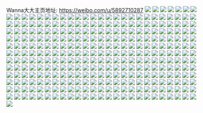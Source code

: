 Wanna大大主页地址: https://weibo.com/u/5892710287 
![](https://wx4.sinaimg.cn/mw2000/006qNd8jly1h8zpxwrls0j31gg1xyqv5.jpg) 
![](https://wx4.sinaimg.cn/mw2000/006qNd8jly1h8zpxva4y8j32c0340u0y.jpg) 
![](https://wx4.sinaimg.cn/mw2000/006qNd8jly1h8zpxtcmmqj30zo1bkqv5.jpg) 
![](https://wx4.sinaimg.cn/mw2000/006qNd8jly1h8zpxylx98j32182pn1kz.jpg) 
![](https://wx4.sinaimg.cn/mw2000/006qNd8jly1h8wp1pun00j32c03401kz.jpg) 
![](https://wx4.sinaimg.cn/mw2000/006qNd8jly1h8s0xemjb5j32c0340e84.jpg) 
![](https://wx4.sinaimg.cn/mw2000/006qNd8jly1h8s0x47h7bj333z33zb2a.jpg) 
![](https://wx4.sinaimg.cn/mw2000/006qNd8jly1h8ro62zjf2j30k00zkgre.jpg) 
![](https://wx4.sinaimg.cn/mw2000/006qNd8jly1h8k09pemhfj32c02c17wk.jpg) 
![](https://wx4.sinaimg.cn/mw2000/006qNd8jly1h8k0b7bqfuj32c02c0kjm.jpg) 
![](https://wx4.sinaimg.cn/mw2000/006qNd8jly1h8k0ccp0pvj30u00u0wnk.jpg) 
![](https://wx4.sinaimg.cn/mw2000/006qNd8jly1h8jzmt9qzsj32by31gqv9.jpg) 
![](https://wx4.sinaimg.cn/mw2000/006qNd8jly1h8jzmxlomkj32by340x6p.jpg) 
![](https://wx4.sinaimg.cn/mw2000/006qNd8jly1h8jzmqhbyxj32c0340kjn.jpg) 
![](https://wx4.sinaimg.cn/mw2000/006qNd8jly1h8jzrw827fj32ax2axhdv.jpg) 
![](https://wx4.sinaimg.cn/mw2000/006qNd8jly1h8jzml50j4j333z33zx6r.jpg) 
![](https://wx4.sinaimg.cn/mw2000/006qNd8jly1h8jzmurwofj333z2bzhdv.jpg) 
![](https://wx4.sinaimg.cn/mw2000/006qNd8jly1h8cronz9muj32i827qhdv.jpg) 
![](https://wx4.sinaimg.cn/mw2000/006qNd8jly1h8cropm8lpj32yd2yeu0y.jpg) 
![](https://wx4.sinaimg.cn/mw2000/006qNd8jly1h8crow7cbtj32al2alu0y.jpg) 
![](https://wx4.sinaimg.cn/mw2000/006qNd8jly1h8crou4opgj32c027cb2a.jpg) 
![](https://wx4.sinaimg.cn/mw2000/006qNd8jly1h8crpb07tvj32vy2orhdt.jpg) 
![](https://wx4.sinaimg.cn/mw2000/006qNd8jly1h8crp0srfvj32c01pjqv6.jpg) 
![](https://wx4.sinaimg.cn/mw2000/006qNd8jly1h8cros56zfj32az2azx6q.jpg) 
![](https://wx4.sinaimg.cn/mw2000/006qNd8jly1h8croy8isdj333z2bzx6r.jpg) 
![](https://wx4.sinaimg.cn/mw2000/006qNd8jly1h8crp2kp3bj329b29bb2a.jpg) 
![](https://wx4.sinaimg.cn/mw2000/006qNd8jly1h8a89lmy5lj32c026px6q.jpg) 
![](https://wx4.sinaimg.cn/mw2000/006qNd8jly1h8a89kq96aj33402c0b2d.jpg) 
![](https://wx4.sinaimg.cn/mw2000/006qNd8jly1h8a89jhdp0j32ap20ex6p.jpg) 
![](https://wx4.sinaimg.cn/mw2000/006qNd8jly1h898u2m3rmj31nw19re81.jpg) 
![](https://wx4.sinaimg.cn/mw2000/006qNd8jly1h898tuffcij329x29xb2a.jpg) 
![](https://wx4.sinaimg.cn/mw2000/006qNd8jly1h898tv1oaej30zk0xk7mk.jpg) 
![](https://wx4.sinaimg.cn/mw2000/006qNd8jly1h89c4131erj30ye12wwyw.jpg) 
![](https://wx4.sinaimg.cn/mw2000/006qNd8jly1h89c42rqpkj31xu1xue81.jpg) 
![](https://wx4.sinaimg.cn/mw2000/006qNd8jly1h89c4074lhj32c02c0x6q.jpg) 
![](https://wx4.sinaimg.cn/mw2000/006qNd8jly1h898tyar7bj32c02c0npe.jpg) 
![](https://wx4.sinaimg.cn/mw2000/006qNd8jly1h898tx433vj32bb2bcb2b.jpg) 
![](https://wx4.sinaimg.cn/mw2000/006qNd8jly1h898ttarhfj32b12b14qq.jpg) 
![](https://wx4.sinaimg.cn/mw2000/006qNd8jly1h82p7oycpyj32c0340u0y.jpg) 
![](https://wx4.sinaimg.cn/mw2000/006qNd8jly1h82qu8ezyvj33402c0hdw.jpg) 
![](https://wx4.sinaimg.cn/mw2000/006qNd8jly1h82p7trrzoj32c033y1kz.jpg) 
![](https://wx4.sinaimg.cn/mw2000/006qNd8jly1h82p849i4cj32c0340kjm.jpg) 
![](https://wx4.sinaimg.cn/mw2000/006qNd8jly1h82p9tmq92j33402c0u0x.jpg) 
![](https://wx4.sinaimg.cn/mw2000/006qNd8jly1h82pcp17lcj32c0340kjn.jpg) 
![](https://wx4.sinaimg.cn/mw2000/006qNd8jly1h82qw8pjv8j32c02c0e83.jpg) 
![](https://wx4.sinaimg.cn/mw2000/006qNd8jly1h82p7jse3rj32c035i4qt.jpg) 
![](https://wx4.sinaimg.cn/mw2000/006qNd8jly1h82qyyrlrtj334022oqva.jpg) 
![](https://wx4.sinaimg.cn/mw2000/006qNd8jly1h80ygq5hd7j334022okjm.jpg) 
![](https://wx4.sinaimg.cn/mw2000/006qNd8jly1h80ygnm7otj32bc2bce82.jpg) 
![](https://wx4.sinaimg.cn/mw2000/006qNd8jly1h80ygovld3j333z2bzkjm.jpg) 
![](https://wx4.sinaimg.cn/mw2000/006qNd8jly1h80ykf9vwnj333z2bzhdv.jpg) 
![](https://wx4.sinaimg.cn/mw2000/006qNd8jly1h80ykgq4vkj32bk2bkhdu.jpg) 
![](https://wx4.sinaimg.cn/mw2000/006qNd8jly1h80yltrymjj32c027nx6p.jpg) 
![](https://wx4.sinaimg.cn/mw2000/006qNd8jly1h7wyroh94sj32by2bo7wi.jpg) 
![](https://wx4.sinaimg.cn/mw2000/006qNd8jly1h7wyrn9c58j32c03401ky.jpg) 
![](https://wx4.sinaimg.cn/mw2000/006qNd8jly1h7wyrm4qzvj333y2byu0y.jpg) 
![](https://wx4.sinaimg.cn/mw2000/006qNd8jly1h7ul5t2g3aj33402c0e81.jpg) 
![](https://wx4.sinaimg.cn/mw2000/006qNd8jly1h7ul5ofud7j33402c0x6s.jpg) 
![](https://wx4.sinaimg.cn/mw2000/006qNd8jly1h7ul734jjnj33402c0qv7.jpg) 
![](https://wx4.sinaimg.cn/mw2000/006qNd8jly1h7ul58xfutj32802you0z.jpg) 
![](https://wx4.sinaimg.cn/mw2000/006qNd8jly1h7ul516y2ej329x29xqv6.jpg) 
![](https://wx4.sinaimg.cn/mw2000/006qNd8jly1h7ul5fc6xpj32av20i1kz.jpg) 
![](https://wx4.sinaimg.cn/mw2000/006qNd8jly1h7ul4xcolvj33402c07wj.jpg) 
![](https://wx4.sinaimg.cn/mw2000/006qNd8jly1h7ul5iy5ruj33402c0hdv.jpg) 
![](https://wx4.sinaimg.cn/mw2000/006qNd8jly1h7ul5gydjqj33402c0kjm.jpg) 
![](https://wx4.sinaimg.cn/mw2000/006qNd8jly1h7th84p01ij3340340e86.jpg) 
![](https://wx4.sinaimg.cn/mw2000/006qNd8jly1h7th8hzewaj333z2bz7wi.jpg) 
![](https://wx4.sinaimg.cn/mw2000/006qNd8jly1h7th8gibttj32c02c0x6q.jpg) 
![](https://wx4.sinaimg.cn/mw2000/006qNd8jly1h7th8jm4k6j32c02c0qv5.jpg) 
![](https://wx4.sinaimg.cn/mw2000/006qNd8jly1h7th8lfbv8j33402c0e83.jpg) 
![](https://wx4.sinaimg.cn/mw2000/006qNd8jly1h7th8f44i0j333z33zqv7.jpg) 
![](https://wx4.sinaimg.cn/mw2000/006qNd8jly1h7th86i9ngj33402c0u0z.jpg) 
![](https://wx4.sinaimg.cn/mw2000/006qNd8jly1h7th8cygk3j324836ckjp.jpg) 
![](https://wx4.sinaimg.cn/mw2000/006qNd8jly1h7qq285xlwj327g1vvkjl.jpg) 
![](https://wx4.sinaimg.cn/mw2000/006qNd8jly1h7qq2c4gugj32802yo1l1.jpg) 
![](https://wx4.sinaimg.cn/mw2000/006qNd8jly1h7gfrlq9u0j329k29ku0x.jpg) 
![](https://wx4.sinaimg.cn/mw2000/006qNd8jly1h7g5d9e6lhj32c0299npd.jpg) 
![](https://wx4.sinaimg.cn/mw2000/006qNd8jly1h7g5deihhej315o1qu7wh.jpg) 
![](https://wx4.sinaimg.cn/mw2000/006qNd8jly1h7g5db47haj32c03407wi.jpg) 
![](https://wx4.sinaimg.cn/mw2000/006qNd8jly1h7g5dhmk2bj33402c07wh.jpg) 
![](https://wx4.sinaimg.cn/mw2000/006qNd8jly1h7g5dgs1uvj32802you0y.jpg) 
![](https://wx4.sinaimg.cn/mw2000/006qNd8jly1h7g5mx31haj33402c0u0y.jpg) 
![](https://wx4.sinaimg.cn/mw2000/006qNd8jly1h7fd7gx8awj33402c0b2c.jpg) 
![](https://wx4.sinaimg.cn/mw2000/006qNd8jly1h7fdfehzqdj32ba2ba4qq.jpg) 
![](https://wx4.sinaimg.cn/mw2000/006qNd8jly1h7fiq1hxauj329t29t1ky.jpg) 
![](https://wx4.sinaimg.cn/mw2000/006qNd8jly1h7fd7iupwtj33402c04qs.jpg) 
![](https://wx4.sinaimg.cn/mw2000/006qNd8jly1h7fd7qlyj5j32a32a37wi.jpg) 
![](https://wx4.sinaimg.cn/mw2000/006qNd8jly1h7fdany15ej336c36c1kx.jpg) 
![](https://wx4.sinaimg.cn/mw2000/006qNd8jly1h7fd9yf4ktj336c36chdt.jpg) 
![](https://wx4.sinaimg.cn/mw2000/006qNd8jly1h7fdhzit3zj324836cqv6.jpg) 
![](https://wx4.sinaimg.cn/mw2000/006qNd8jly1h7fiou3tcoj33402c0x6s.jpg) 
![](https://wx4.sinaimg.cn/mw2000/006qNd8jly1h7bu3b86yrj3341341x6q.jpg) 
![](https://wx4.sinaimg.cn/mw2000/006qNd8jly1h77bkqs9dmj31400u07wh.jpg) 
![](https://wx4.sinaimg.cn/mw2000/006qNd8jly1h77adz1wjpj32c0340u0z.jpg) 
![](https://wx4.sinaimg.cn/mw2000/006qNd8jly1h77bjp8am4j32ax2ax4qs.jpg) 
![](https://wx4.sinaimg.cn/mw2000/006qNd8jly1h77bjm86poj33402c0kjn.jpg) 
![](https://wx4.sinaimg.cn/mw2000/006qNd8jly1h77bjjj1gcj33402c0b2b.jpg) 
![](https://wx4.sinaimg.cn/mw2000/006qNd8jly1h77bdkxl1oj329s29snpe.jpg) 
![](https://wx4.sinaimg.cn/mw2000/006qNd8jly1h77bdhxry4j33402c0u10.jpg) 
![](https://wx4.sinaimg.cn/mw2000/006qNd8jly1h77blufwsnj33402c0x6r.jpg) 
![](https://wx4.sinaimg.cn/mw2000/006qNd8jly1h77bmej7boj333z2bzqv7.jpg) 
![](https://wx4.sinaimg.cn/mw2000/006qNd8jly1h73pnus84ej32c02c1npe.jpg) 
![](https://wx4.sinaimg.cn/mw2000/006qNd8jly1h70jbmu7wej33402c0b2b.jpg) 
![](https://wx4.sinaimg.cn/mw2000/006qNd8jly1h70jbpmv3pj33402c0u0z.jpg) 
![](https://wx4.sinaimg.cn/mw2000/006qNd8jgy3h70ftd9xz0j316o1kw1kx.jpg) 
![](https://wx4.sinaimg.cn/mw2000/006qNd8jgy3h70ftd6lswj316o1kwtz7.jpg) 
![](https://wx4.sinaimg.cn/mw2000/006qNd8jly1h6yq52k3wnj30zq25a49r.jpg) 
![](https://wx4.sinaimg.cn/mw2000/006qNd8jly1h6ujewl2quj32802yoqg4.jpg) 
![](https://wx4.sinaimg.cn/mw2000/006qNd8jly1h6rs1vqfvwj32bz23jhdu.jpg) 
![](https://wx4.sinaimg.cn/mw2000/006qNd8jly1h6rs1znprzj32al2al4qq.jpg) 
![](https://wx4.sinaimg.cn/mw2000/006qNd8jly1h6s901gb31j33402c0kjm.jpg) 
![](https://wx4.sinaimg.cn/mw2000/006qNd8jly1h6rs1sgf03j33402c0e82.jpg) 
![](https://wx4.sinaimg.cn/mw2000/006qNd8jly1h6rs1twwqoj33402c07wj.jpg) 
![](https://wx4.sinaimg.cn/mw2000/006qNd8jly1h6rs23nj4cj33402c0u0x.jpg) 
![](https://wx4.sinaimg.cn/mw2000/006qNd8jly1h6rs22i8hej327m27mb2a.jpg) 
![](https://wx4.sinaimg.cn/mw2000/006qNd8jly1h6rs216dngj32bz2bz4qq.jpg) 
![](https://wx4.sinaimg.cn/mw2000/006qNd8jly1h6s903b5jkj30xe0u4tnq.jpg) 
![](https://wx4.sinaimg.cn/mw2000/006qNd8jly1h6kzq8a5tzj30zo2567mz.jpg) 
![](https://wx4.sinaimg.cn/mw2000/006qNd8jly1h631cpkwvqj32az2azkjn.jpg) 
![](https://wx4.sinaimg.cn/mw2000/006qNd8jly1h631ghfq24j31jz1jz7wh.jpg) 
![](https://wx4.sinaimg.cn/mw2000/006qNd8jly1h631d08u1bj32kj2bzkjm.jpg) 
![](https://wx4.sinaimg.cn/mw2000/006qNd8jly1h631cw9n9cj32ay2ayu0x.jpg) 
![](https://wx4.sinaimg.cn/mw2000/006qNd8jly1h631la8ou9j33402c0e82.jpg) 
![](https://wx4.sinaimg.cn/mw2000/006qNd8jly1h631d5c0l8j32az2azqv5.jpg) 
![](https://wx4.sinaimg.cn/mw2000/006qNd8jly1h631d8c67uj32ay2ay7wi.jpg) 
![](https://wx4.sinaimg.cn/mw2000/006qNd8jly1h631da0u6dj32az2az7wi.jpg) 
![](https://wx4.sinaimg.cn/mw2000/006qNd8jly1h631dj1hgaj333z2bzu10.jpg) 
![](https://wx4.sinaimg.cn/mw2000/006qNd8jly1h5j3nv56zmj30u014044d.jpg) 
![](https://wx4.sinaimg.cn/mw2000/006qNd8jly1h4yktxoyupj30u00u0grh.jpg) 
![](https://wx4.sinaimg.cn/mw2000/006qNd8jly1h4yl2pktssj31400u0wit.jpg) 
![](https://wx4.sinaimg.cn/mw2000/006qNd8jly1h4yl2pxrxuj30vs0u0wo4.jpg) 
![](https://wx4.sinaimg.cn/mw2000/006qNd8jly1h4ldzhii7aj33402c0kjm.jpg) 
![](https://wx4.sinaimg.cn/mw2000/006qNd8jly1h4fkjwl0vnj33402c01kz.jpg) 
![](https://wx4.sinaimg.cn/mw2000/006qNd8jly1h1z1nvcblnj32802yohdv.jpg) 
![](https://wx4.sinaimg.cn/mw2000/006qNd8jly1h1z129quylj32yo280x6q.jpg) 
![](https://wx4.sinaimg.cn/mw2000/006qNd8jly1h1z1oib432j30vn15uwiy.jpg) 
![](https://wx4.sinaimg.cn/mw2000/006qNd8jly1h1ab4ns0rnj32802yox6q.jpg) 
![](https://wx4.sinaimg.cn/mw2000/006qNd8jly1h1ab4mg44ij32c03401ky.jpg) 
![](https://wx4.sinaimg.cn/mw2000/006qNd8jly1h1ab4ov1tdj32c02c1npd.jpg) 
![](https://wx4.sinaimg.cn/mw2000/006qNd8jly1h0sdsdhmntj30zd0hggqg.jpg) 
![](https://wx4.sinaimg.cn/mw2000/006qNd8jly1h01os4b01ij32802yo1kz.jpg) 
![](https://wx4.sinaimg.cn/mw2000/006qNd8jly1h01os7b6apj32802yo4qr.jpg) 
![](https://wx4.sinaimg.cn/mw2000/006qNd8jly1gzheow9uhgj32c03404qr.jpg) 
![](https://wx4.sinaimg.cn/mw2000/006qNd8jly1gz5a3ykpodj32c0340hdu.jpg) 
![](https://wx4.sinaimg.cn/mw2000/006qNd8jly1gz5a41p1gzj32c03404qt.jpg) 
![](https://wx4.sinaimg.cn/mw2000/006qNd8jly1gz5a3wyoghj32c0340u10.jpg) 
![](https://wx4.sinaimg.cn/mw2000/006qNd8jly1gz5a42zolaj32yo280u0y.jpg) 
![](https://wx4.sinaimg.cn/mw2000/006qNd8jly1gz5a45iydyj32802yohdu.jpg) 
![](https://wx4.sinaimg.cn/mw2000/006qNd8jly1gz5a44dawlj32yo280u0y.jpg) 
![](https://wx4.sinaimg.cn/mw2000/006qNd8jly3gyy9mbh663j316o1kwavn.jpg) 
![](https://wx4.sinaimg.cn/mw2000/006qNd8jly3gyy9maq70bj316o1kw1hq.jpg) 
![](https://wx4.sinaimg.cn/mw2000/006qNd8jly3gyy9mbi7jmj316o1kw7uw.jpg) 
![](https://wx4.sinaimg.cn/mw2000/006qNd8jly3gyy9mbzuauj316o1kwhb0.jpg) 
![](https://wx4.sinaimg.cn/mw2000/006qNd8jly3gyy9mch3pvj316o1kwqqd.jpg) 
![](https://wx4.sinaimg.cn/mw2000/006qNd8jly3gyy9mchh6oj316o1kw7rr.jpg) 
![](https://wx4.sinaimg.cn/mw2000/006qNd8jly3gyy9mcu5lcj316o1kw1he.jpg) 
![](https://wx4.sinaimg.cn/mw2000/006qNd8jly3gyy9md8vp0j316o1kw1by.jpg) 
![](https://wx4.sinaimg.cn/mw2000/006qNd8jly3gyy9mdj1nqj316o1kwnhd.jpg) 
![](https://wx4.sinaimg.cn/mw2000/006qNd8jly3gyuwhqpk4vj316o1kw1kx.jpg) 
![](https://wx4.sinaimg.cn/mw2000/006qNd8jly3gyuwhqtw36j316o1kw4qp.jpg) 
![](https://wx4.sinaimg.cn/mw2000/006qNd8jly3gyuwhqspu7j316o1kwx6e.jpg) 
![](https://wx4.sinaimg.cn/mw2000/006qNd8jly3gyuwhs9wpcj316o1kw1kx.jpg) 
![](https://wx4.sinaimg.cn/mw2000/006qNd8jly3gyuwhsb5jrj316o1kw4p9.jpg) 
![](https://wx4.sinaimg.cn/mw2000/006qNd8jly3gyuwhsdrfdj316o1kw1kx.jpg) 
![](https://wx4.sinaimg.cn/mw2000/006qNd8jly1gymjxy6pqqj31su1suqv5.jpg) 
![](https://wx4.sinaimg.cn/mw2000/006qNd8jly1gyepcto4t8j3220220b2a.jpg) 
![](https://wx4.sinaimg.cn/mw2000/006qNd8jly1gw5l42xobzj32802yokjm.jpg) 
![](https://wx4.sinaimg.cn/mw2000/006qNd8jly1gw5l3y8dzsj32802yohdu.jpg) 
![](https://wx4.sinaimg.cn/mw2000/006qNd8jly1gvhkr49y8bj31400u010d.jpg) 
![](https://wx4.sinaimg.cn/mw2000/006qNd8jly1gu4wyjrtdxj32c02c0x6q.jpg) 
![](https://wx4.sinaimg.cn/mw2000/006qNd8jly1gu4wyih759j32c0340u0z.jpg) 
![](https://wx4.sinaimg.cn/mw2000/006qNd8jly1gu4wyl652ej32c02c04qr.jpg) 
![](https://wx4.sinaimg.cn/mw2000/006qNd8jly1gtum3gbo59j313u0tujzp.jpg) 
![](https://wx4.sinaimg.cn/mw2000/006qNd8jly1gsb0jp1cm0j33402c0kjm.jpg) 
![](https://wx4.sinaimg.cn/mw2000/006qNd8jly1gsb0jlkuaxj33402c0qv6.jpg) 
![](https://wx4.sinaimg.cn/mw2000/006qNd8jly1gsb0jrizi6j33402c0qv5.jpg) 
![](https://wx4.sinaimg.cn/mw2000/006qNd8jly1grmoliuko1j31hn1hnwq6.jpg) 
![](https://wx4.sinaimg.cn/mw2000/006qNd8jly1grmolihrpbj31hn1hn18v.jpg) 
![](https://wx4.sinaimg.cn/mw2000/006qNd8jly1gqrkff618xj30it0mv0w8.jpg) 
![](https://wx4.sinaimg.cn/mw2000/006qNd8jly1gqrkfex2spj30p00p00u2.jpg) 
![](https://wx4.sinaimg.cn/mw2000/006qNd8jly1gqrkffeey5j30p00p0wg8.jpg) 
![](https://wx4.sinaimg.cn/mw2000/006qNd8jly1gqrkffluzwj30p00p0gn6.jpg) 
![](https://wx4.sinaimg.cn/mw2000/006qNd8jly1gngyp9xesmj30yi1pcu0x.jpg) 
![](https://wx4.sinaimg.cn/mw2000/006qNd8jly1gnbwznhhynj32bb2bbu0x.jpg) 
![](https://wx4.sinaimg.cn/mw2000/006qNd8jly1gnbwzlj7oij33402c0hdv.jpg) 
![](https://wx4.sinaimg.cn/mw2000/006qNd8jly1gmnmr49dn3j33322bb4k4.jpg) 
![](https://wx4.sinaimg.cn/mw2000/006qNd8jly1gmnmtcksg9j33322bb1kz.jpg) 
![](https://wx4.sinaimg.cn/mw2000/006qNd8jly1gmaps2ym4aj31cc1ccwxd.jpg) 
![](https://wx4.sinaimg.cn/mw2000/006qNd8jly1gmaps7mmo4j31qf1attnx.jpg) 
![](https://wx4.sinaimg.cn/mw2000/006qNd8jly1gmaps8xpbmj31ud188qja.jpg) 
![](https://wx4.sinaimg.cn/mw2000/006qNd8jly1gmaps65kmpj31px1afnos.jpg) 
![](https://wx4.sinaimg.cn/mw2000/006qNd8jly1gm7ks5m9rhj32yk27unpd.jpg) 
![](https://wx4.sinaimg.cn/mw2000/006qNd8jly1gkwnjdhofsj33402c07wi.jpg) 
![](https://wx4.sinaimg.cn/mw2000/006qNd8jly1gkwnjfrzykj33402c0npd.jpg) 
![](https://wx4.sinaimg.cn/mw2000/006qNd8jly1gkwnjaelncj33402c0qv5.jpg) 
![](https://wx4.sinaimg.cn/mw2000/006qNd8jly1gkw3hn4ubrj30u0140dxi.jpg) 
![](https://wx4.sinaimg.cn/mw2000/006qNd8jly1gkw3hm6wh4j30u0140diu.jpg) 
![](https://wx4.sinaimg.cn/mw2000/006qNd8jly1gktqzixf5zj32bb2bbb2a.jpg) 
![](https://wx4.sinaimg.cn/mw2000/006qNd8jly1gktqzgyq9jj32bb2bbe81.jpg) 
![](https://wx4.sinaimg.cn/mw2000/006qNd8jly1gjnf3zwbduj33343341kx.jpg) 
![](https://wx4.sinaimg.cn/mw2000/006qNd8jly1gjkdzbawtbj31e811o120.jpg) 
![](https://wx4.sinaimg.cn/mw2000/006qNd8jly3gjazrdh2c7j31kw11xx6q.jpg) 
![](https://wx4.sinaimg.cn/mw2000/006qNd8jly1gj58tjam9kj33402c0b2a.jpg) 
![](https://wx4.sinaimg.cn/mw2000/006qNd8jly1gisqfkm66vj32c01r0ka4.jpg) 
![](https://wx4.sinaimg.cn/mw2000/006qNd8jly1gisqfl10apj32c01qz15j.jpg) 
![](https://wx4.sinaimg.cn/mw2000/006qNd8jly1gisqfme31pj33402c0hdv.jpg) 
![](https://wx4.sinaimg.cn/mw2000/006qNd8jly1giav8mchwwj30j60j6q3g.jpg) 
![](https://wx4.sinaimg.cn/mw2000/006qNd8jly1giav8mqa72j30j60j6t9p.jpg) 
![](https://wx4.sinaimg.cn/mw2000/006qNd8jly1giav8n2sobj30j60j6dgj.jpg) 
![](https://wx4.sinaimg.cn/mw2000/006qNd8jly1giav8lw8ryj30j60j6js6.jpg) 
![](https://wx4.sinaimg.cn/mw2000/006qNd8jly1giav8ojs5wj30j60j63zi.jpg) 
![](https://wx4.sinaimg.cn/mw2000/006qNd8jly1giav8ov6c6j30j60j6750.jpg) 
![](https://wx4.sinaimg.cn/mw2000/006qNd8jly1giav8p5ufmj30j60j6js3.jpg) 
![](https://wx4.sinaimg.cn/mw2000/006qNd8jly1giav8pgf6mj30j60j63z9.jpg) 
![](https://wx4.sinaimg.cn/mw2000/006qNd8jly1getgh0sk6oj32c02qfqv5.jpg) 
![](https://wx4.sinaimg.cn/mw2000/006qNd8jly1gerrfm446lj30dw07ujs0.jpg) 
![](https://wx4.sinaimg.cn/mw2000/006qNd8jly1gejs06201ej31hc0u04hi.jpg) 
![](https://wx4.sinaimg.cn/mw2000/006qNd8jly1gehg768x3lj30k00io7ag.jpg) 
![](https://wx4.sinaimg.cn/mw2000/006qNd8jly1gedxcg3lqvj31w02iox6q.jpg) 
![](https://wx4.sinaimg.cn/mw2000/006qNd8jly1gdnarjiqxvj30yi1pcqv5.jpg) 
![](https://wx4.sinaimg.cn/mw2000/006qNd8jly1gd1brdy73cj30dd083n07.jpg) 
![](https://wx4.sinaimg.cn/mw2000/006qNd8jly1gcwxi1rdtuj30j606gq4g.jpg) 
![](https://wx4.sinaimg.cn/mw2000/006qNd8jly1gblic8g8hij31pc0yie83.jpg) 
![](https://wx4.sinaimg.cn/mw2000/006qNd8jly1gblic6z8j5j31pc0yinpl.jpg) 
![](https://wx4.sinaimg.cn/mw2000/006qNd8jly3gb5ekyxmrsj30zk0zk4qp.jpg) 
![](https://wx4.sinaimg.cn/mw2000/006qNd8jly3gb5ekz1n6uj30zk0zk1kx.jpg) 
![](https://wx4.sinaimg.cn/mw2000/006qNd8jly1g9w268qihhj32c033zkjp.jpg) 
![](https://wx4.sinaimg.cn/mw2000/006qNd8jly1g9w267d029j32c033zqv8.jpg) 
![](https://wx4.sinaimg.cn/mw2000/006qNd8jly1g9w2699v20j30pk0v0n00.jpg) 
![](https://wx4.sinaimg.cn/mw2000/006qNd8jly1g9t4xciw83j33402c0b2b.jpg) 
![](https://wx4.sinaimg.cn/mw2000/006qNd8jly1g9t4xdbi3cj31400u048n.jpg) 
![](https://wx4.sinaimg.cn/mw2000/006qNd8jly1g9t510ei6fj32c0340qv6.jpg) 
![](https://wx4.sinaimg.cn/mw2000/006qNd8jly1g9qk9vmr9rj3149148e82.jpg) 
![](https://wx4.sinaimg.cn/mw2000/006qNd8jly1g9qk9sc78kj32c0340e86.jpg) 
![](https://wx4.sinaimg.cn/mw2000/006qNd8jly1g9qk9u65p6j33402c0x6p.jpg) 
![](https://wx4.sinaimg.cn/mw2000/006qNd8jly1g9hmpvu7rzj325q1mbh8v.jpg) 
![](https://wx4.sinaimg.cn/mw2000/006qNd8jly1g9hmpy4t1qj31e01uodzd.jpg) 
![](https://wx4.sinaimg.cn/mw2000/006qNd8jly1g9hmpx9ospj31mb1mbh6w.jpg) 
![](https://wx4.sinaimg.cn/mw2000/006qNd8jly1g9hmpw9y14j31mb25qtww.jpg) 
![](https://wx4.sinaimg.cn/mw2000/006qNd8jly1g9eneohuqdj32nc1hn1ky.jpg) 
![](https://wx4.sinaimg.cn/mw2000/006qNd8jly1g8s8b8kdknj31cc1cce82.jpg) 
![](https://wx4.sinaimg.cn/mw2000/006qNd8jly1g8s8bafzj3j33402c04qt.jpg) 
![](https://wx4.sinaimg.cn/mw2000/006qNd8jly1g8s8bbukxxj31sg1cc4qr.jpg) 
![](https://wx4.sinaimg.cn/mw2000/006qNd8jly1g8nfinfwwqj329t2wjqv7.jpg) 
![](https://wx4.sinaimg.cn/mw2000/006qNd8jly1g8n2214qowj33402c0x6q.jpg) 
![](https://wx4.sinaimg.cn/mw2000/006qNd8jly1g8n21ri412j32c0340hdt.jpg) 
![](https://wx4.sinaimg.cn/mw2000/006qNd8jly1g8f0fzr06ej31ho1zke81.jpg) 
![](https://wx4.sinaimg.cn/mw2000/006qNd8jly1g83yev7qizj33402c07wj.jpg) 
![](https://wx4.sinaimg.cn/mw2000/006qNd8jly1g83yf1x6sgj32c0340b2a.jpg) 
![](https://wx4.sinaimg.cn/mw2000/006qNd8jly1g83yetvngbj32c0340qv9.jpg) 
![](https://wx4.sinaimg.cn/mw2000/006qNd8jly1g83yesc6vgj32c03404qt.jpg) 
![](https://wx4.sinaimg.cn/mw2000/006qNd8jly1g83yep26tvj33402c0npf.jpg) 
![](https://wx4.sinaimg.cn/mw2000/006qNd8jly1g83yx9asdrj31400u01ky.jpg) 
![](https://wx4.sinaimg.cn/mw2000/006qNd8jly1g83yzvto4rj31400u07wh.jpg) 
![](https://wx4.sinaimg.cn/mw2000/006qNd8jly1g83yewowf9j33402c0kjp.jpg) 
![](https://wx4.sinaimg.cn/mw2000/006qNd8jly1g83yf0q02yj32c0340b2d.jpg) 
![](https://wx4.sinaimg.cn/mw2000/006qNd8jly1g7xr3ydhpnj31ho1zk1kx.jpg) 
![](https://wx4.sinaimg.cn/mw2000/006qNd8jly1g7xr7fk97pj30ls0ekq2v.jpg) 
![](https://wx4.sinaimg.cn/mw2000/006qNd8jly1g7xr3xd95qj31cc1mkas0.jpg) 
![](https://wx4.sinaimg.cn/mw2000/006qNd8jly1g7xr7fuewgj30ls0ekgli.jpg) 
![](https://wx4.sinaimg.cn/mw2000/006qNd8jly1g7xr415dssj31ho1zkkjl.jpg) 
![](https://wx4.sinaimg.cn/mw2000/006qNd8jly1g7xr7g4icwj30ls0ekgli.jpg) 
![](https://wx4.sinaimg.cn/mw2000/006qNd8jly1g7xr3wit8uj31gl1rxb29.jpg) 
![](https://wx4.sinaimg.cn/mw2000/006qNd8jly1g7xr7fau40j30ls0ekgli.jpg) 
![](https://wx4.sinaimg.cn/mw2000/006qNd8jly1g7xr3zk0qaj31ho1zknot.jpg) 
![](https://wx4.sinaimg.cn/mw2000/006qNd8jly1g7wunugz7qj31qb1aq4qs.jpg) 
![](https://wx4.sinaimg.cn/mw2000/006qNd8jly1g7wunq3iboj31ci10d7wi.jpg) 
![](https://wx4.sinaimg.cn/mw2000/006qNd8jly1g7wunvy3djj31nx17d1kx.jpg) 
![](https://wx4.sinaimg.cn/mw2000/006qNd8jly1g7wuo0bmjaj314v1io7wk.jpg) 
![](https://wx4.sinaimg.cn/mw2000/006qNd8jly1g7wunmn5s6j31cc1sg1l1.jpg) 
![](https://wx4.sinaimg.cn/mw2000/006qNd8jly1g7wuodyfx0j31721pnx6r.jpg) 
![](https://wx4.sinaimg.cn/mw2000/006qNd8jly1g7wuo9zlv9j31ok19fkjm.jpg) 
![](https://wx4.sinaimg.cn/mw2000/006qNd8jly1g7wuo4cigij31g3132x6r.jpg) 
![](https://wx4.sinaimg.cn/mw2000/006qNd8jly1g7wuo6wfewj31d21121ky.jpg) 
![](https://wx4.sinaimg.cn/mw2000/006qNd8jly1g7tjxxkz8yj325q1mb7q1.jpg) 
![](https://wx4.sinaimg.cn/mw2000/006qNd8jly1g7tjy6jxx0j325q1mbwym.jpg) 
![](https://wx4.sinaimg.cn/mw2000/006qNd8jly1g7tjy3kreqj325q1mbauo.jpg) 
![](https://wx4.sinaimg.cn/mw2000/006qNd8jly1g7tk5qv1b2j325q1mbaww.jpg) 
![](https://wx4.sinaimg.cn/mw2000/006qNd8jly1g7tlqv1lmij31ho149gyo.jpg) 
![](https://wx4.sinaimg.cn/mw2000/006qNd8jly1g7tjxtkajmj31zk1hoqod.jpg) 
![](https://wx4.sinaimg.cn/mw2000/006qNd8jly1g7ne73eyayj32c0340u0y.jpg) 
![](https://wx4.sinaimg.cn/mw2000/006qNd8jly1g7nes9eotzj31cc1sg7wj.jpg) 
![](https://wx4.sinaimg.cn/mw2000/006qNd8jly1g7ne72ghsfj31ho1zknpd.jpg) 
![](https://wx4.sinaimg.cn/mw2000/006qNd8jly1g7ne6zygu2j32c033z4qs.jpg) 
![](https://wx4.sinaimg.cn/mw2000/006qNd8jly1g7hzup1vksj33402c04qq.jpg) 
![](https://wx4.sinaimg.cn/mw2000/006qNd8jly1g7hzrmf3rmj33402c0e81.jpg) 
![](https://wx4.sinaimg.cn/mw2000/006qNd8jly1g71o3cosvgj31400u0kjl.jpg) 
![](https://wx4.sinaimg.cn/mw2000/006qNd8jly1g6y5x1qzjgj31ho1zk1kx.jpg) 
![](https://wx4.sinaimg.cn/mw2000/006qNd8jly1g6y5wzma50j32c034040f.jpg) 
![](https://wx4.sinaimg.cn/mw2000/006qNd8jly1g6y5wype55j33402c0qv6.jpg) 
![](https://wx4.sinaimg.cn/mw2000/006qNd8jly1g6ka97x54aj30u0140kjl.jpg) 
![](https://wx4.sinaimg.cn/mw2000/006qNd8jly1g40nwe2m5pj33402c0e81.jpg) 
![](https://wx4.sinaimg.cn/mw2000/006qNd8jly1g40nwfrvr7j33402c0hdt.jpg) 
![](https://wx4.sinaimg.cn/mw2000/006qNd8jly1g40nwhhu0uj32c0340kjl.jpg) 
![](https://wx4.sinaimg.cn/mw2000/006qNd8jly1g40nwibyqgj32482tq4qp.jpg) 
![](https://wx4.sinaimg.cn/mw2000/006qNd8jly1g40nwj16mpj32c03401ky.jpg) 
![](https://wx4.sinaimg.cn/mw2000/006qNd8jly1g40nwd2e15j32802l8b2b.jpg) 
![](https://wx4.sinaimg.cn/mw2000/006qNd8jly1g40nwkqcmej32c03404qu.jpg) 
![](https://wx4.sinaimg.cn/mw2000/006qNd8jly1g40nwlzvo1j33402c01ky.jpg) 
![](https://wx4.sinaimg.cn/mw2000/006qNd8jly1g40o80kb09j33402c0x6v.jpg) 
![](https://wx4.sinaimg.cn/mw2000/006qNd8jly1g29iqxkmbqj33402c0e82.jpg) 
![](https://wx4.sinaimg.cn/mw2000/006qNd8jly1g29iqtb5z6j32c02c0hdu.jpg) 
![](https://wx4.sinaimg.cn/mw2000/006qNd8jly1g29ir28sbpj32c02c0npe.jpg) 
![](https://wx4.sinaimg.cn/mw2000/006qNd8jly1g29irte29pj32c03401l0.jpg) 
![](https://wx4.sinaimg.cn/mw2000/006qNd8jly1g29is0mqqej32c0340e83.jpg) 
![](https://wx4.sinaimg.cn/mw2000/006qNd8jly1g29iqo97nbj32c02c04qq.jpg) 
![](https://wx4.sinaimg.cn/mw2000/006qNd8jly1fzmktlr03xj30pk10cdiq.jpg) 
![](https://wx4.sinaimg.cn/mw2000/006qNd8jly1fwvbdyyn6cj30go0p4778.jpg) 
